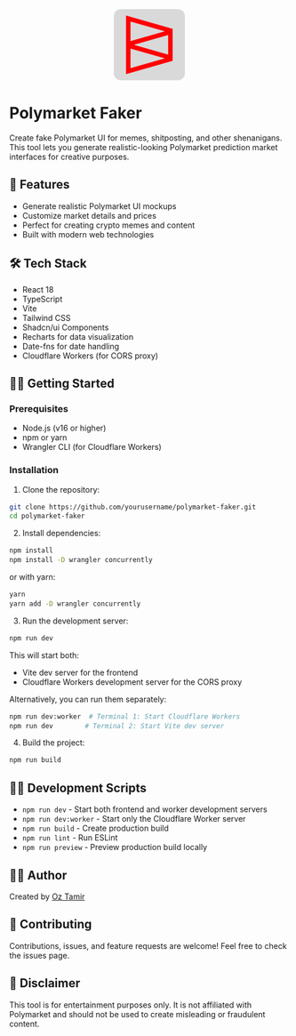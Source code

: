 <div align="center">
  <a href="https://polymarketfaker.xyz">
    <img src="public/icon.svg" alt="Polymarket Faker Logo" width="128" height="128" />
  </a>
</div>

# Polymarket Faker

Create fake Polymarket UI for memes, shitposting, and other shenanigans. This tool lets you generate realistic-looking Polymarket prediction market interfaces for creative purposes.

## 🚀 Features

- Generate realistic Polymarket UI mockups
- Customize market details and prices
- Perfect for creating crypto memes and content
- Built with modern web technologies

## 🛠️ Tech Stack

- React 18
- TypeScript
- Vite
- Tailwind CSS
- Shadcn/ui Components
- Recharts for data visualization
- Date-fns for date handling
- Cloudflare Workers (for CORS proxy)

## 🏃‍♂️ Getting Started

### Prerequisites

- Node.js (v16 or higher)
- npm or yarn
- Wrangler CLI (for Cloudflare Workers)

### Installation

1. Clone the repository:

```bash
git clone https://github.com/yourusername/polymarket-faker.git
cd polymarket-faker
```

2. Install dependencies:

```bash
npm install
npm install -D wrangler concurrently
```

or with yarn:

```bash
yarn
yarn add -D wrangler concurrently
```

3. Run the development server:

```bash
npm run dev
```

This will start both:

- Vite dev server for the frontend
- Cloudflare Workers development server for the CORS proxy

Alternatively, you can run them separately:

```bash
npm run dev:worker  # Terminal 1: Start Cloudflare Workers
npm run dev        # Terminal 2: Start Vite dev server
```

4. Build the project:

```bash
npm run build
```

## 🧑‍💻 Development Scripts

- `npm run dev` - Start both frontend and worker development servers
- `npm run dev:worker` - Start only the Cloudflare Worker server
- `npm run build` - Create production build
- `npm run lint` - Run ESLint
- `npm run preview` - Preview production build locally

## 👨‍💻 Author

Created by [Oz Tamir](https://oztamir.com/)

## 🤝 Contributing

Contributions, issues, and feature requests are welcome! Feel free to check the issues page.

## 📢 Disclaimer

This tool is for entertainment purposes only. It is not affiliated with Polymarket and should not be used to create misleading or fraudulent content.
